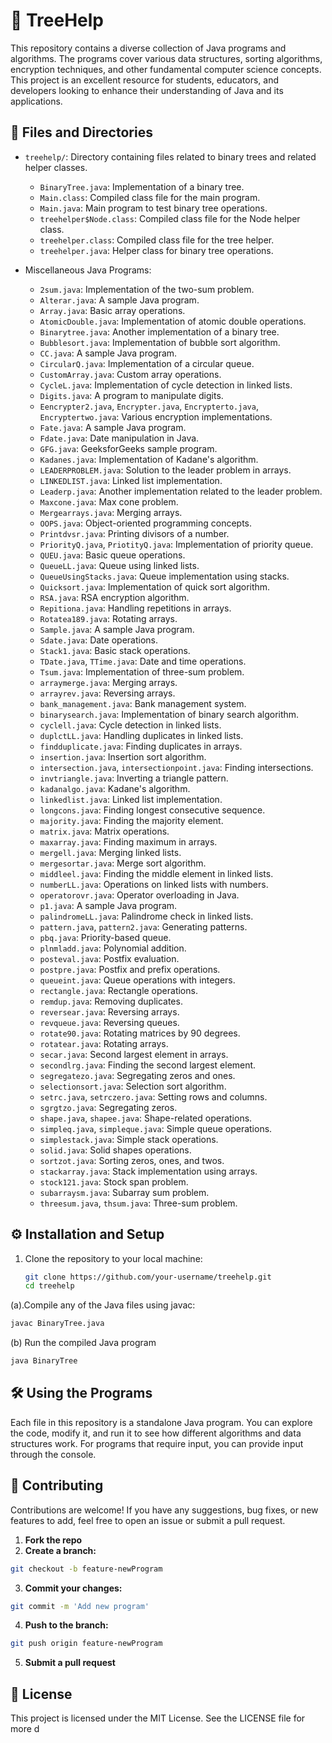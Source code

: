 # 🌳 TreeHelp

This repository contains a diverse collection of Java programs and algorithms. The programs cover various data structures, sorting algorithms, encryption techniques, and other fundamental computer science concepts. This project is an excellent resource for students, educators, and developers looking to enhance their understanding of Java and its applications.

## 📂 Files and Directories

- `treehelp/`: Directory containing files related to binary trees and related helper classes.
  - `BinaryTree.java`: Implementation of a binary tree.
  - `Main.class`: Compiled class file for the main program.
  - `Main.java`: Main program to test binary tree operations.
  - `treehelper$Node.class`: Compiled class file for the Node helper class.
  - `treehelper.class`: Compiled class file for the tree helper.
  - `treehelper.java`: Helper class for binary tree operations.

- Miscellaneous Java Programs:
  - `2sum.java`: Implementation of the two-sum problem.
  - `Alterar.java`: A sample Java program.
  - `Array.java`: Basic array operations.
  - `AtomicDouble.java`: Implementation of atomic double operations.
  - `Binarytree.java`: Another implementation of a binary tree.
  - `Bubblesort.java`: Implementation of bubble sort algorithm.
  - `CC.java`: A sample Java program.
  - `CircularQ.java`: Implementation of a circular queue.
  - `CustomArray.java`: Custom array operations.
  - `CycleL.java`: Implementation of cycle detection in linked lists.
  - `Digits.java`: A program to manipulate digits.
  - `Eencrypter2.java`, `Encrypter.java`, `Encrypterto.java`, `Encryptertwo.java`: Various encryption implementations.
  - `Fate.java`: A sample Java program.
  - `Fdate.java`: Date manipulation in Java.
  - `GFG.java`: GeeksforGeeks sample program.
  - `Kadanes.java`: Implementation of Kadane's algorithm.
  - `LEADERPROBLEM.java`: Solution to the leader problem in arrays.
  - `LINKEDLIST.java`: Linked list implementation.
  - `Leaderp.java`: Another implementation related to the leader problem.
  - `Maxcone.java`: Max cone problem.
  - `Mergearrays.java`: Merging arrays.
  - `OOPS.java`: Object-oriented programming concepts.
  - `Printdvsr.java`: Printing divisors of a number.
  - `PriorityQ.java`, `PriotityQ.java`: Implementation of priority queue.
  - `QUEU.java`: Basic queue operations.
  - `QueueLL.java`: Queue using linked lists.
  - `QueueUsingStacks.java`: Queue implementation using stacks.
  - `Quicksort.java`: Implementation of quick sort algorithm.
  - `RSA.java`: RSA encryption algorithm.
  - `Repitiona.java`: Handling repetitions in arrays.
  - `Rotatea189.java`: Rotating arrays.
  - `Sample.java`: A sample Java program.
  - `Sdate.java`: Date operations.
  - `Stack1.java`: Basic stack operations.
  - `TDate.java`, `TTime.java`: Date and time operations.
  - `Tsum.java`: Implementation of three-sum problem.
  - `arraymerge.java`: Merging arrays.
  - `arrayrev.java`: Reversing arrays.
  - `bank_management.java`: Bank management system.
  - `binarysearch.java`: Implementation of binary search algorithm.
  - `cyclell.java`: Cycle detection in linked lists.
  - `duplctLL.java`: Handling duplicates in linked lists.
  - `findduplicate.java`: Finding duplicates in arrays.
  - `insertion.java`: Insertion sort algorithm.
  - `intersection.java`, `intersectionpoint.java`: Finding intersections.
  - `invtriangle.java`: Inverting a triangle pattern.
  - `kadanalgo.java`: Kadane's algorithm.
  - `linkedlist.java`: Linked list implementation.
  - `longcons.java`: Finding longest consecutive sequence.
  - `majority.java`: Finding the majority element.
  - `matrix.java`: Matrix operations.
  - `maxarray.java`: Finding maximum in arrays.
  - `mergell.java`: Merging linked lists.
  - `mergesortar.java`: Merge sort algorithm.
  - `middleel.java`: Finding the middle element in linked lists.
  - `numberLL.java`: Operations on linked lists with numbers.
  - `operatorovr.java`: Operator overloading in Java.
  - `p1.java`: A sample Java program.
  - `palindromeLL.java`: Palindrome check in linked lists.
  - `pattern.java`, `pattern2.java`: Generating patterns.
  - `pbq.java`: Priority-based queue.
  - `plnmladd.java`: Polynomial addition.
  - `posteval.java`: Postfix evaluation.
  - `postpre.java`: Postfix and prefix operations.
  - `queueint.java`: Queue operations with integers.
  - `rectangle.java`: Rectangle operations.
  - `remdup.java`: Removing duplicates.
  - `reversear.java`: Reversing arrays.
  - `revqueue.java`: Reversing queues.
  - `rotate90.java`: Rotating matrices by 90 degrees.
  - `rotatear.java`: Rotating arrays.
  - `secar.java`: Second largest element in arrays.
  - `secondlrg.java`: Finding the second largest element.
  - `segregatezo.java`: Segregating zeros and ones.
  - `selectionsort.java`: Selection sort algorithm.
  - `setrc.java`, `setrczero.java`: Setting rows and columns.
  - `sgrgtzo.java`: Segregating zeros.
  - `shape.java`, `shapee.java`: Shape-related operations.
  - `simpleq.java`, `simpleque.java`: Simple queue operations.
  - `simplestack.java`: Simple stack operations.
  - `solid.java`: Solid shapes operations.
  - `sortzot.java`: Sorting zeros, ones, and twos.
  - `stackarray.java`: Stack implementation using arrays.
  - `stock121.java`: Stock span problem.
  - `subarraysm.java`: Subarray sum problem.
  - `threesum.java`, `thsum.java`: Three-sum problem.

## ⚙️ Installation and Setup

1. Clone the repository to your local machine:
   ```bash
   git clone https://github.com/your-username/treehelp.git
   cd treehelp
   ```
(a).Compile any of the Java files using javac:
  ```bash
  javac BinaryTree.java
```

(b) Run the compiled Java program
  ```bash
  java BinaryTree
```

## 🛠 Using the Programs

Each file in this repository is a standalone Java program. You can explore the code, modify it, and run it to see how different algorithms and data structures work. For programs that require input, you can provide input through the console.

## 🤝 Contributing

Contributions are welcome! If you have any suggestions, bug fixes, or new features to add, feel free to open an issue or submit a pull request.

1. **Fork the repo**
2. **Create a branch:**
 ```bash
 git checkout -b feature-newProgram
```
3. **Commit your changes:**
 ```bash
 git commit -m 'Add new program'
```
4. **Push to the branch:**
 ```bash
 git push origin feature-newProgram
```
5. **Submit a pull request**

## 📜 License

This project is licensed under the MIT License. See the LICENSE file for more d
